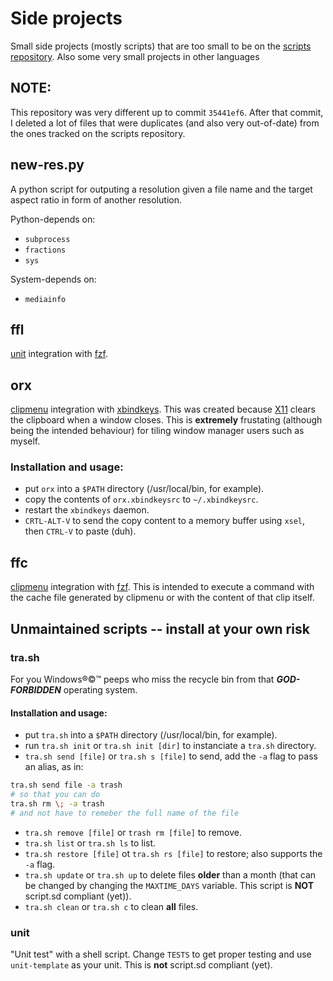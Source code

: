 # Side projects

Small side projects (mostly scripts) that are too small to be on the
[scripts repository](https://github.com/matthmr/scripts). Also some very small
projects in other languages

## **NOTE**:

This repository was very different up to commit `35441ef6`. After that commit, I
deleted a lot of files that were duplicates (and also very out-of-date) from the
ones tracked on the scripts repository.

## new-res.py

A python script for outputing a resolution given a file name and the target
aspect ratio in form of another resolution.

Python-depends on:

- `subprocess`
- `fractions`
- `sys`

System-depends on:

- `mediainfo`

## ffl

[unit](#unit) integration with [fzf](https://github.com/junegunn/fzf).

## orx

[clipmenu](https://github.com/cdown/clipmenu) integration with
[xbindkeys](git://git.savannah.nongnu.org/xbindkeys.git/). This was created
because [X11](https://x.org/wiki) clears the clipboard when a window closes.
This is **extremely** frustating (although being the intended behaviour) for
tiling window manager users such as myself.

### Installation and usage:

- put `orx` into a `$PATH` directory (/usr/local/bin, for example).
- copy the contents of `orx.xbindkeysrc` to `~/.xbindkeysrc`.
- restart the `xbindkeys` daemon.
- `CRTL-ALT-V` to send the copy content to a memory buffer using `xsel`, then
  `CTRL-V` to paste (duh).

## ffc

[clipmenu](https://github.com/cdown/clipmenu) integration with
[fzf](https://github.com/junegunn/fzf). This is intended to execute a command
with the cache file generated by clipmenu or with the content of that clip
itself.

## Unmaintained scripts -- install at your own risk

### tra.sh

For you Windows®©™ peeps who miss the recycle bin from that ***GOD-FORBIDDEN***
operating system.

#### Installation and usage:

- put `tra.sh` into a `$PATH` directory (/usr/local/bin, for example).
- run `tra.sh init` or `tra.sh init [dir]` to instanciate a `tra.sh` directory.
- `tra.sh send [file]` or `tra.sh s [file]` to send, add the `-a` flag to pass
  an alias, as in:
```sh
tra.sh send file -a trash
# so that you can do
tra.sh rm \; -a trash
# and not have to remeber the full name of the file
```
- `tra.sh remove [file]` or `trash rm [file]` to remove.
- `tra.sh list` or `tra.sh ls` to list.
- `tra.sh restore [file]` ot `tra.sh rs [file]` to restore; also supports the
  `-a` flag.
- `tra.sh update` or `tra.sh up` to delete files **older** than a month (that
  can be changed by changing the `MAXTIME_DAYS` variable. This script is **NOT**
  script.sd compliant (yet)).
- `tra.sh clean` or `tra.sh c` to clean **all** files.

### unit

"Unit test" with a shell script. Change `TESTS` to get proper testing and use
`unit-template` as your unit. This is **not** script.sd compliant (yet).
